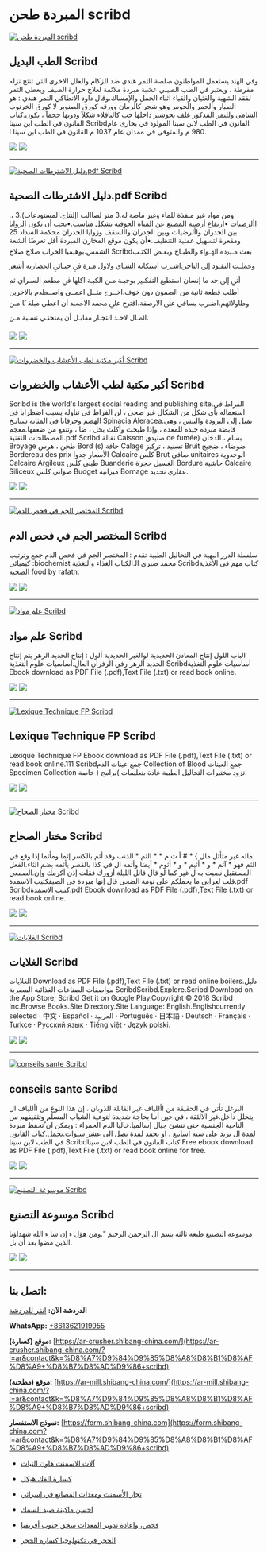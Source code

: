 # المبردة طحن scribd

<a href="https://swt.shibang-china.com/?l=ar&img&k=%D8%A7%D9%84%D9%85%D8%A8%D8%B1%D8%AF%D8%A9+%D8%B7%D8%AD%D9%86+scribd" target="_blank">![المبردة طحن scribd](http://static.shibang-china.com/all-800x300/564.jpg)</a>

## الطب البديل Scribd
ﻭﻓﻲ ﺍﻟﻬﻨﺪ ﻳﺴﺘﻌﻤﻞ ﺍﻟﻤﻮﺍﻃﻨﻮﻥ ﺻﻠﺼﺔ ﺍﻟﺘﻤﺮ ﻫﻨﺪﻱ ﺿﺪ ﺍﻟﺰﻛﺎﻡ ﻭﺍﻟﻌﻠﻞ ﺍﻻﺧﺮﻯ ﺍﻟﺘﻲ ﺗﻨﺘﺞ ﻧﺰﻟﻪ ﻣﻔﺮﻃﺔ ، ﻭﻳﻌﺘﺒﺮ ﻓﻲ ﺍﻟﻄﺐ ﺍﻟﺼﻴﻨﻲ ﻋﺸﺒﺔ ﻣﺒﺮﺩﺓ ﻣﻼﺋﻤﺔ ﻟﻌﻼﺝ ﺣﺮﺍﺭﺓ ﺍﻟﺼﻴﻒ ﻭﻳﻌﻄﻰ ﺍﻟﺘﻤﺮ ﻟﻔﻘﺪ ﺍﻟﺸﻬﻴﺔ ﻭﺍﻟﻐﺜﻴﺎﻥ ﻭﺍﻟﻘﻴﺎﺀ ﺍﺛﻨﺎﺀ ﺍﻟﺤﻤﻞ ﻭﺍﻹﻣﺴﺎﻙ.ﻭﻗﺎﻝ ﺩﺍﻭﺩ ﺍﻻﻧﻄﺎﻛﻲ ﺍﻟﺘﻤﺮ ﻫﻨﺪﻱ : ﻫﻮ ﺍﻟﺼﺒﺎﺭ ﻭﺍﻟﺤﻤﺮ ﻭﺍﻟﺤﻮﻣﺮ ﻭﻫﻮ ﺷﺠﺮ ﻛﺎﻟﺮﻣﺎﻥ ﻭﻭﺭﻗﻪ ﻛﻮﺭﻕ ﺍﻟﺼﻨﻮﺑﺮ ﻻ ﻛﻮﺭﻕ ﺍﻟﺨﺮﻧﻮﺏ ﺍﻟﺸﺎﻣﻲ ﻭﻟﻠﺘﻤﺮ ﺍﻟﻤﺬﻛﻮﺭ ﻏﻠﻒ ﻧﺤﻮﺷﺒﺮ ﺩﺍﺧﻠﻬﺎ ﺣﺐ ﻛﺎﻟﺒﺎﻗﻼﺀ ﺷﻜﻶ ﻭﺩﻭﻧﻬﺎ ﺣﺠﻤﺂ ، ﻳﻜﻮﻥ.كتاب القانون في الطب ابن سينا Scribdاﻟﻘﺎﻧﻮن ﻓﻲ اﻟﻄﺐ ﻻﺑﻦ ﺳﻴﻨﺎ اﻟﻤﻮﻟﻮد ﻓﻲ ﺑﺨﺎرى ﻋﺎم 980 م واﻟﻤﺘﻮﻓﻰ ﻓﻲ هﻤﺬان ﻋﺎم 1037 م اﻟﻘﺎﻧﻮن ﻓﻲ اﻟﻄﺐ اﺑﻦ ﺳﻴﻨﺎ ا.


<a href="https://whatsapp.shibangsoft.com/WhatsApp.php" target="_blank" title="WhatsApp">![](http://static.shibang-china.com/icon/whatsapp.png)</a> <a href="https://swt.shibang-china.com/?l=ar&icon&k=%D8%A7%D9%84%D9%85%D8%A8%D8%B1%D8%AF%D8%A9+%D8%B7%D8%AD%D9%86+scribd" target="_blank">![](http://static.shibang-china.com/icon/chat-ar.png)</a>

---

<a href="https://swt.shibang-china.com/?l=ar&img&k=%D8%A7%D9%84%D9%85%D8%A8%D8%B1%D8%AF%D8%A9+%D8%B7%D8%AD%D9%86+scribd" target="_blank">![دليل الاشترطات الصحية.pdf Scribd](http://static.shibang-china.com/all-800x300/1467.jpg)</a>

## دليل الاشترطات الصحية.pdf Scribd
.، ومن مواد غير منفذة للماء وغير ماصة له.3 متر لصاالت اإلنتاج.المستودعات).3 األرضيات •ارتفاع أرضية المصنع عن المياه الجوفية بشكل مناسب.•يجب أن تكون الزوايا بين الجدران واألرضيات وبين الجدران واألسقف وزوايا الجدران محكمة السداد 25 ومقعرة لتسهيل عملية التنظيف.•أن يكون موقع المخازن المبردة أقل تعرضًا ألشعة الشمس.بوهيميا الخراب صلاح صلاح Scribdﺑﻌﺖ ﻣـﱪدة اﳍـﻮاء ﻭاﻟﻄﺒـﺎخ ﻭﺑﻌـﺾ اﻟﻜﺘـﺐ ﻭﲪﻠـﺖ اﻟﻨﻘـﻮد إﱃ اﻟﺘﺎﺟﺮ.اﺷـﺮب اﺳﺘﻜﺎﻧﺔ اﻟﺸـﺎﻱ ﻭﻻﻭﻝ ﻣـﺮة ﰲ ﺣﻴـﺎﰐ اﳊﺼﺎرﻳﺔ أﺷﻌﺮ أﲏ إﱃ ﺣﺪ ﻣﺎ إﻧﺴﺎﻥ اﺳﺘﻄﻴﻊ اﻟﺘﻔﻜـﲑ ﺑﻮﺟﺒـﺔ ﻣـﻦ اﻟﻜﺒـﺔ اﻛﻠﻬﺎ ﰲ ﻣﻄﻌﻢ اﻟﺴـﺮاﻱ ﺛﻢ أﻃﻠﺐ ﻗﻄﻌﺔ ﺛﺎﻧﻴﺔ ﻣﻦ اﻟﺼﻤﻮﻥ دﻭﻥ ﺧﻮﻑ.اﺧــﺮج ﻣﺜــﻞ اﻋﻤــﻰ ﻭاﺻــﻄﺪﻡ ﺑﺎﻻﺧﺮﻳﻦ ﻭﻃﺎﻭﻻﲥﻢ.اﺿـﺮب ﺑﺴﺎﻗﻲ ﻋﲆ اﻻرﺻﻔﺔ.اﻗﱰح ﻋﲇ ﳏﻤﺪ اﻻﲪـﺪ أﻥ اﻋﻄﻲ ﻣﺒﻠﻐ ﹰﺎ ﻣـﻦ اﳌـﺎﻝ ﻻﺣـﺪ اﻟﺘﺠـﺎر ﻣﻘﺎﺑـﻞ أﻥ ﻳﻤﻨﺤﻨـﻲ ﻧﺴـﺒﺔ ﻣـﻦ.


<a href="https://whatsapp.shibangsoft.com/WhatsApp.php" target="_blank" title="WhatsApp">![](http://static.shibang-china.com/icon/whatsapp.png)</a> <a href="https://swt.shibang-china.com/?l=ar&icon&k=%D8%A7%D9%84%D9%85%D8%A8%D8%B1%D8%AF%D8%A9+%D8%B7%D8%AD%D9%86+scribd" target="_blank">![](http://static.shibang-china.com/icon/chat-ar.png)</a>

---

<a href="https://swt.shibang-china.com/?l=ar&img&k=%D8%A7%D9%84%D9%85%D8%A8%D8%B1%D8%AF%D8%A9+%D8%B7%D8%AD%D9%86+scribd" target="_blank">![أكبر مكتبة لطب الأعشاب والخضروات Scribd](http://static.shibang-china.com/all-800x300/578.jpg)</a>

## أكبر مكتبة لطب الأعشاب والخضروات Scribd
Scribd is the world&#39;s largest social reading and publishing site.الفراط في استعماله بأي شكل من الشكال غير صحي ، لن الفراط في تناوله يسبب اضطرابا في الهضم وحرقانا في المثانة سبانـخ Spinacia Aleracea.تميل إلى البرودة واليبس ، وهي قابضة مبردة جيدة للمعدة ، وإذا طبخت وأكلت بخل ، ضا ، وتنفع من ضعفها.معجم المصطلحات التقنية.pdf Scribd.ﻧﻘﺎﻟﺔ Caisson ﺻﻨﻴﺪﻕ de fumée) ﺑﺴﺎﻡ ، ﺍﻟﺪﺧﺎﻥ Broyage ﻃﺤﻦ ، ﻫﺮﺱ Bord (s) ﺣﺎﻓﺔ Calage ﺗﺴﻨﻴﺪ ، ﺗﺮﻛﻴﺰ Bruit ﺿﻮﺿﺎء ، ﺿﺠﻴﺞ Bordereau des prix ﺍﻷﺳﻌﺎﺭ ﺟﺪﻭﺍ Calcaire ﻛﻠﺲ Brut ﺻﺎﻓﻰ unitaires ﺍﻟﻮﺣﺪﻭﻳﺔ Calcaire Argileux ﻃﻴﻨﻲ ﻛﻠﺲ Buanderie ﺍﻟﻐﺴﻴﻞ ﺣﺠﺮﺓ Bordure ﺣﺎﺷﻴﺔ Calcaire Siliceux ﺻﻮﺍﻧﻲ ﻛﻠﺲ Budget ﻣﻴﺰﺍﻧﻴﺔ Bornage ﻋﻘﺎﺭﻱ ﺗﺤﺪﻳﺪ.


<a href="https://whatsapp.shibangsoft.com/WhatsApp.php" target="_blank" title="WhatsApp">![](http://static.shibang-china.com/icon/whatsapp.png)</a> <a href="https://swt.shibang-china.com/?l=ar&icon&k=%D8%A7%D9%84%D9%85%D8%A8%D8%B1%D8%AF%D8%A9+%D8%B7%D8%AD%D9%86+scribd" target="_blank">![](http://static.shibang-china.com/icon/chat-ar.png)</a>

---

<a href="https://swt.shibang-china.com/?l=ar&img&k=%D8%A7%D9%84%D9%85%D8%A8%D8%B1%D8%AF%D8%A9+%D8%B7%D8%AD%D9%86+scribd" target="_blank">![المختصر الجم في فحص الدم Scribd](http://static.shibang-china.com/all-800x300/1281.jpg)</a>

## المختصر الجم في فحص الدم Scribd
ﺳﻠﺴﻠﺔ اﻟﺪرر اﻟﺒﮭﯿﺔ ﻓﻲ اﻟﺘﺤﺎﻟﯿﻞ اﻟﻄﺒﯿﺔ ﺗﻘﺪم : اﻟﻤﺨﺘﺼﺮ اﻟﺠﻢ ﻓﻲ ﻓﺤﺺ اﻟﺪم ﺟﻤﻊ وﺗﺮﺗﯿﺐ ﻛﯿﻤﯿﺎﺋﻲ :biochemist ﻣﺤﻤﺪ ﺻﺒﺮي اﻟ.الكتاب الغذاء والتغذية Scribdكتاب مهم في الأغذية الصحية food by rafatn.


<a href="https://whatsapp.shibangsoft.com/WhatsApp.php" target="_blank" title="WhatsApp">![](http://static.shibang-china.com/icon/whatsapp.png)</a> <a href="https://swt.shibang-china.com/?l=ar&icon&k=%D8%A7%D9%84%D9%85%D8%A8%D8%B1%D8%AF%D8%A9+%D8%B7%D8%AD%D9%86+scribd" target="_blank">![](http://static.shibang-china.com/icon/chat-ar.png)</a>

---

<a href="https://swt.shibang-china.com/?l=ar&img&k=%D8%A7%D9%84%D9%85%D8%A8%D8%B1%D8%AF%D8%A9+%D8%B7%D8%AD%D9%86+scribd" target="_blank">![علم مواد Scribd](http://static.shibang-china.com/all-800x300/1278.jpg)</a>

## علم مواد Scribd
الباب اللول إنتاج المعادن الحديدية لوالغير الحديدية ألول : إنتاج الحديد الزهر يتم إنتاج الحديد الزهر رفي الرفران العال.أساسيات علوم التغذية Scribdأساسيات علوم التغذية Ebook download as PDF File (.pdf),Text File (.txt) or read book online.


<a href="https://whatsapp.shibangsoft.com/WhatsApp.php" target="_blank" title="WhatsApp">![](http://static.shibang-china.com/icon/whatsapp.png)</a> <a href="https://swt.shibang-china.com/?l=ar&icon&k=%D8%A7%D9%84%D9%85%D8%A8%D8%B1%D8%AF%D8%A9+%D8%B7%D8%AD%D9%86+scribd" target="_blank">![](http://static.shibang-china.com/icon/chat-ar.png)</a>

---

<a href="https://swt.shibang-china.com/?l=ar&img&k=%D8%A7%D9%84%D9%85%D8%A8%D8%B1%D8%AF%D8%A9+%D8%B7%D8%AD%D9%86+scribd" target="_blank">![Lexique Technique FP Scribd](http://static.shibang-china.com/all-800x300/640.jpg)</a>

## Lexique Technique FP Scribd
Lexique Technique FP Ebook download as PDF File (.pdf),Text File (.txt) or read book online.111 Scribdجمع عينات الدم Collection of Blood جمع العينات Specimen Collection تزود مختبرات التحاليل الطبية عادة بتعليمات )برامج ( خاصة.


<a href="https://whatsapp.shibangsoft.com/WhatsApp.php" target="_blank" title="WhatsApp">![](http://static.shibang-china.com/icon/whatsapp.png)</a> <a href="https://swt.shibang-china.com/?l=ar&icon&k=%D8%A7%D9%84%D9%85%D8%A8%D8%B1%D8%AF%D8%A9+%D8%B7%D8%AD%D9%86+scribd" target="_blank">![](http://static.shibang-china.com/icon/chat-ar.png)</a>

---

<a href="https://swt.shibang-china.com/?l=ar&img&k=%D8%A7%D9%84%D9%85%D8%A8%D8%B1%D8%AF%D8%A9+%D8%B7%D8%AD%D9%86+scribd" target="_blank">![مختار الصحاح Scribd](http://static.shibang-china.com/all-800x300/581.jpg)</a>

## مختار الصحاح Scribd
ماله غير متأثل مال } * # أ ث م * * الثم * الذنب وقد أثم بالكسر إثما ومأثما إذا وقع في الثم فهو * آثم * و * أثيم * و * أثوم * أيضا وأثمه ال في كذا بالقصر يأثمه بضم الثاء.الفعل المستقبل نصبت به ل غير كما لو قال قائل الليلة أزورك فقلت إذن أكرمك وإن.الصمعي قلت لعرابي ما يحملكم على نومة الضحى قال إنها مبردة في الصيفكتيب الاسمدة.pdf Scribdكتيب الاسمدة.pdf Ebook download as PDF File (.pdf),Text File (.txt) or read book online.


<a href="https://whatsapp.shibangsoft.com/WhatsApp.php" target="_blank" title="WhatsApp">![](http://static.shibang-china.com/icon/whatsapp.png)</a> <a href="https://swt.shibang-china.com/?l=ar&icon&k=%D8%A7%D9%84%D9%85%D8%A8%D8%B1%D8%AF%D8%A9+%D8%B7%D8%AD%D9%86+scribd" target="_blank">![](http://static.shibang-china.com/icon/chat-ar.png)</a>

---

<a href="https://swt.shibang-china.com/?l=ar&img&k=%D8%A7%D9%84%D9%85%D8%A8%D8%B1%D8%AF%D8%A9+%D8%B7%D8%AD%D9%86+scribd" target="_blank">![الغلايات Scribd](http://static.shibang-china.com/all-800x300/1248.jpg)</a>

## الغلايات Scribd
الغلايات Download as PDF File (.pdf),Text File (.txt) or read online.boilers.دليل مواصفات الصناعات الغذائية المصرية ScribdScribd.Explore.Scribd Download on the App Store; Scribd Get it on Google Play.Copyright © 2018 Scribd Inc.Browse Books.Site Directory.Site Language: English.Englishcurrently selected &middot; 中文 &middot; Español &middot; العربية &middot; Português &middot; 日本語 &middot; Deutsch &middot; Français &middot; Turkce &middot; Русский язык &middot; Tiếng việt &middot; Język polski.


<a href="https://whatsapp.shibangsoft.com/WhatsApp.php" target="_blank" title="WhatsApp">![](http://static.shibang-china.com/icon/whatsapp.png)</a> <a href="https://swt.shibang-china.com/?l=ar&icon&k=%D8%A7%D9%84%D9%85%D8%A8%D8%B1%D8%AF%D8%A9+%D8%B7%D8%AD%D9%86+scribd" target="_blank">![](http://static.shibang-china.com/icon/chat-ar.png)</a>

---

<a href="https://swt.shibang-china.com/?l=ar&img&k=%D8%A7%D9%84%D9%85%D8%A8%D8%B1%D8%AF%D8%A9+%D8%B7%D8%AD%D9%86+scribd" target="_blank">![conseils sante Scribd](http://static.shibang-china.com/all-800x300/1232.jpg)</a>

## conseils sante Scribd
البرغل تأتي في الحقيقة من األلياف غير القابلة للذوبان ، إن ھذا النوع من األلياف ال يتحلل داخل.غير الالئقة ، في حين أننا بحاجة شديدة لتوعية الشباب المسلم وتثقيفھم من الناحية الجنسية حتى ننشئ جيال إسالميا.خاليا الدم الحمراء : ويمكن ان ُتحفظ مبردة لمدة ال تزيد على ستة اسابيع ، او تجمد لمدة تصل الى عشر سنوات.تحمل.كتاب القانون في الطب لابن سينا Scribdكتاب القانون في الطب لابن سينا Free ebook download as PDF File (.pdf),Text File (.txt) or read book online for free.


<a href="https://whatsapp.shibangsoft.com/WhatsApp.php" target="_blank" title="WhatsApp">![](http://static.shibang-china.com/icon/whatsapp.png)</a> <a href="https://swt.shibang-china.com/?l=ar&icon&k=%D8%A7%D9%84%D9%85%D8%A8%D8%B1%D8%AF%D8%A9+%D8%B7%D8%AD%D9%86+scribd" target="_blank">![](http://static.shibang-china.com/icon/chat-ar.png)</a>

---

<a href="https://swt.shibang-china.com/?l=ar&img&k=%D8%A7%D9%84%D9%85%D8%A8%D8%B1%D8%AF%D8%A9+%D8%B7%D8%AD%D9%86+scribd" target="_blank">![موسوعة التصنيع Scribd](http://static.shibang-china.com/all-800x300/1042.jpg)</a>

## موسوعة التصنيع Scribd
موسوعة التصنيع طبعة ثالثة بسم ال الرحمن الرحيم &quot;.ومن هؤل ء إن شا ء الله شهداؤنا الذين مضوا بعد أن بل.

<a href="https://whatsapp.shibangsoft.com/WhatsApp.php" target="_blank" title="WhatsApp">![](http://static.shibang-china.com/icon/whatsapp.png)</a> <a href="https://swt.shibang-china.com/?l=ar&icon&k=%D8%A7%D9%84%D9%85%D8%A8%D8%B1%D8%AF%D8%A9+%D8%B7%D8%AD%D9%86+scribd" target="_blank">![](http://static.shibang-china.com/icon/chat-ar.png)</a>

---
## اتصل بنا:

**الدردشة الآن:** [انقر للدردشة](https://swt.shibang-china.com?l=ar&contact&k=%D8%A7%D9%84%D9%85%D8%A8%D8%B1%D8%AF%D8%A9+%D8%B7%D8%AD%D9%86+scribd)

**WhatsApp:**  [+8613621919955](https://whatsapp.shibangsoft.com/WhatsApp.php)

**موقع (كسارة):** [https://ar-crusher.shibang-china.com/](https://ar-crusher.shibang-china.com/?l=ar&contact&k=%D8%A7%D9%84%D9%85%D8%A8%D8%B1%D8%AF%D8%A9+%D8%B7%D8%AD%D9%86+scribd)

**موقع (مطحنة):** [https://ar-mill.shibang-china.com/](https://ar-mill.shibang-china.com/?l=ar&contact&k=%D8%A7%D9%84%D9%85%D8%A8%D8%B1%D8%AF%D8%A9+%D8%B7%D8%AD%D9%86+scribd)

**نموذج الاستفسار:** [https://form.shibang-china.com](https://form.shibang-china.com?l=ar&contact&k=%D8%A7%D9%84%D9%85%D8%A8%D8%B1%D8%AF%D8%A9+%D8%B7%D8%AD%D9%86+scribd)

* [آلات الاسمنت هاون النبات](../22/%D8%A2%D9%84%D8%A7%D8%AA%20%D8%A7%D9%84%D8%A7%D8%B3%D9%85%D9%86%D8%AA%20%D9%87%D8%A7%D9%88%D9%86%20%D8%A7%D9%84%D9%86%D8%A8%D8%A7%D8%AA.md)

* [كسارة الفك هيكل](../21/%D9%83%D8%B3%D8%A7%D8%B1%D8%A9%20%D8%A7%D9%84%D9%81%D9%83%20%D9%87%D9%8A%D9%83%D9%84.md)

* [تجار الأسمنت ومعدات المصانع في إسرائي](../21/%D8%AA%D8%AC%D8%A7%D8%B1%20%D8%A7%D9%84%D8%A3%D8%B3%D9%85%D9%86%D8%AA%20%D9%88%D9%85%D8%B9%D8%AF%D8%A7%D8%AA%20%D8%A7%D9%84%D9%85%D8%B5%D8%A7%D9%86%D8%B9%20%D9%81%D9%8A%20%D8%A5%D8%B3%D8%B1%D8%A7%D8%A6%D9%8A.md)

* [احسن ماكينة صيد السمك](../21/%D8%A7%D8%AD%D8%B3%D9%86%20%D9%85%D8%A7%D9%83%D9%8A%D9%86%D8%A9%20%D8%B5%D9%8A%D8%AF%20%D8%A7%D9%84%D8%B3%D9%85%D9%83.md)

* [فحص، وإعادة تدوير المعدات سحق جنوب أفريقيا](../21/%D9%81%D8%AD%D8%B5%D8%8C%20%D9%88%D8%A5%D8%B9%D8%A7%D8%AF%D8%A9%20%D8%AA%D8%AF%D9%88%D9%8A%D8%B1%20%D8%A7%D9%84%D9%85%D8%B9%D8%AF%D8%A7%D8%AA%20%D8%B3%D8%AD%D9%82%20%D8%AC%D9%86%D9%88%D8%A8%20%D8%A3%D9%81%D8%B1%D9%8A%D9%82%D9%8A%D8%A7.md)

* [الحجر في تكنولوجيا كسارة الحجر](../24/%D8%A7%D9%84%D8%AD%D8%AC%D8%B1%20%D9%81%D9%8A%20%D8%AA%D9%83%D9%86%D9%88%D9%84%D9%88%D8%AC%D9%8A%D8%A7%20%D9%83%D8%B3%D8%A7%D8%B1%D8%A9%20%D8%A7%D9%84%D8%AD%D8%AC%D8%B1.md)